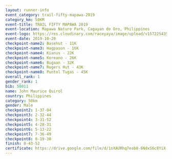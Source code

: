 ```yaml
---
layout: runner-info 
event_category: trail-fifty-mapawa-2019 
category_km: 50KM 
event-title: TRAIL FIFTY MAPAWA 2019  
event-location: Mapawa Nature Park, Cagayan de Oro, Philippines 
event-logo: https://res.cloudinary.com/raceyaya/image/upload/v1572254355/logo/trail-fifty-mapawa_fizjmb.jpg 
event-date: 2019-10-20 
checkpoint-name2: Basehut - 11K 
checkpoint-name3: Hagpason - 16K  
checkpoint-name4: Kianus - 22K 
checkpoint-name5: Koreano - 26K  
checkpoint-name6: Bigaan - 32K 
checkpoint-name7: Rogers Hut - 43K 
checkpoint-name8: Puntol Tugas - 45K 
overall_rank: 1
gender_rank: 1
bib: 50011
name: John Maurice Quirol
country: Philippines
category: 50km
gender: Male
checkpoint2: 1-37-04
checkpoint3: 2-32-44
checkpoint4: 3-31-52
checkpoint5: 4-28-31
checkpoint6: 5-13-22
checkpoint7: 7-36-49
checkpoint8: 8-19-30
finish: 8-43-52
certificate: https://drive.google.com/file/d/1sXAURhq7eab8-6NdxS6c8YiX-H6u0kUp/view?usp=sharing
---
```

